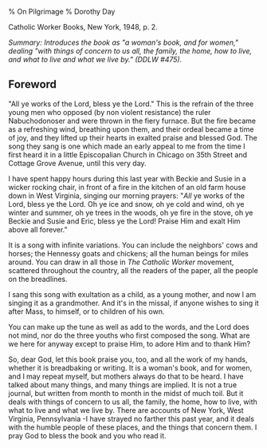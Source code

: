 % On Pilgrimage
% Dorothy Day

Catholic Worker Books, New York, 1948, p. 2.

*Summary: Introduces the book as "a woman's book, and for women,"
dealing "with things of concern to us all, the family, the home, how to
live, and what to live and what we live by." (DDLW \#475).*

Foreword
---

"All ye works of the Lord, bless ye the Lord." This is the refrain of
the three young men who opposed (by non violent resistance) the ruler
Nabuchodonoser and were thrown in the fiery furnace. But the fire became
as a refreshing wind, breathing upon them, and their ordeal became a
time of joy, and they lifted up their hearts in exalted praise and
blessed God. The song they sang is one which made an early appeal to me
from the time I first heard it in a little Episcopalian Church in
Chicago on 35th Street and Cottage Grove Avenue, until this very day.

I have spent happy hours during this last year with Beckie and Susie in
a wicker rocking chair, in front of a fire in the kitchen of an old farm
house down in West Virginia, singing our morning prayers: "*All* ye
works of the Lord, bless ye the Lord. Oh ye ice and snow, oh ye cold and
wind, oh ye winter and summer, oh ye trees in the woods, oh ye fire in
the stove, oh ye Beckie and Susie and Eric, bless ye the Lord! Praise
Him and exalt Him above all forever."

It is a song with infinite variations. You can include the neighbors'
cows and horses; the Hennessy goats and chickens; all the human beings
for miles around. You can draw in all those in *The Catholic
Worker* movement, scattered throughout the country, all the readers of
the paper, all the people on the breadlines.

I sang this song with exultation as a child, as a young mother, and now
I am singing it as a grandmother. And it's in the missal, if anyone
wishes to sing it after Mass, to himself, or to children of his own.

You can make up the tune as well as add to the words, and the Lord does
not mind, nor do the three youths who first composed the song. What are
we here for anyway except to praise Him, to adore Him and to thank Him?

So, dear God, let this book praise you, too, and all the work of my
hands, whether it is breadbaking or writing. It is a woman's book, and
for women, and I may repeat myself, but mothers always do that to be
heard. I have talked about many things, and many things are implied. It
is not a true journal, but written from month to month in the midst of
much toil. But it deals with things of concern to us all, the family,
the home, how to live, with what to live and what we live by. There are
accounts of New York, West Virginia, Pennsylvania -I have strayed no
farther this past year, and it deals with the humble people of these
places, and the things that concern them. I pray God to bless the book
and you who read it.
